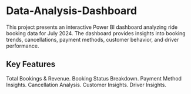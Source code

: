 # Data-Analysis-Dashboard
This project presents an interactive Power BI dashboard analyzing ride booking data for July 2024. The dashboard provides insights into booking trends, cancellations, payment methods, customer behavior, and driver performance. 

## Key Features
  Total Bookings & Revenue.
  Booking Status Breakdown.
  Payment Method Insights.
  Cancellation Analysis.
  Customer Insights.
  Driver Insights.
